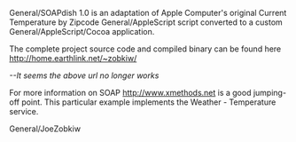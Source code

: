 General/SOAPdish 1.0 is an adaptation of Apple Computer's original Current Temperature by Zipcode General/AppleScript script converted to a custom General/AppleScript/Cocoa application.

The complete project source code and compiled binary can be found here http://home.earthlink.net/~zobkiw/

*--It seems the above url no longer works*

For more information on SOAP http://www.xmethods.net is a good jumping-off point. This particular example implements the Weather - Temperature service.

General/JoeZobkiw